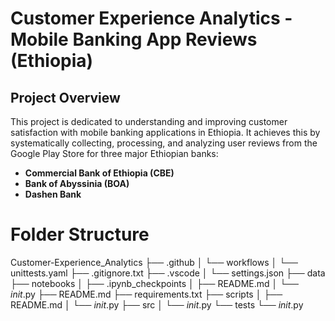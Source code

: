 # Customer Experience Analytics - Mobile Banking App Reviews (Ethiopia)

## Project Overview

This project is dedicated to understanding and improving customer satisfaction with mobile banking applications in Ethiopia. It achieves this by systematically collecting, processing, and analyzing user reviews from the Google Play Store for three major Ethiopian banks:

* **Commercial Bank of Ethiopia (CBE)**
* **Bank of Abyssinia (BOA)**
* **Dashen Bank**

# Folder Structure 

Customer-Experience_Analytics
├── .github
│   └── workflows
│       └── unittests.yaml
├── .gitignore.txt
├── .vscode
│   └── settings.json
├── data
├── notebooks
│   ├── .ipynb_checkpoints
│   ├── README.md
│   └── _init_.py
├── README.md
├── requirements.txt
├── scripts
│   ├── README.md
│   └── _init_.py
├── src
│   └── _init_.py
└── tests
    └── _init_.py